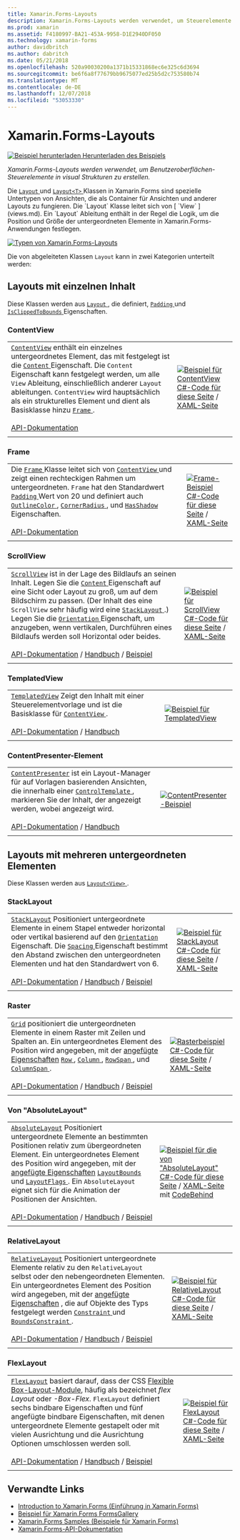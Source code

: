 ```yaml
---
title: Xamarin.Forms-Layouts
description: Xamarin.Forms-Layouts werden verwendet, um Steuerelemente der Benutzeroberfläche in visual Strukturen zu erstellen. Dieser Artikel beschreibt die Layouts, die in Xamarin.Forms enthalten.
ms.prod: xamarin
ms.assetid: F4180997-BA21-453A-9958-D1E2940DF050
ms.technology: xamarin-forms
author: davidbritch
ms.author: dabritch
ms.date: 05/21/2018
ms.openlocfilehash: 520a90030200a1371b15331868ec6e325c6d3694
ms.sourcegitcommit: be6f6a8f77679bb9675077ed25b5d2c753580b74
ms.translationtype: MT
ms.contentlocale: de-DE
ms.lasthandoff: 12/07/2018
ms.locfileid: "53053330"
---
```

# <a name="xamarinforms-layouts"></a>Xamarin.Forms-Layouts

[![Beispiel herunterladen](~/media/shared/download.png) Herunterladen des Beispiels](https://developer.xamarin.com/samples/FormsGallery/)

_Xamarin.Forms-Layouts werden verwendet, um Benutzeroberflächen-Steuerelemente in visual Strukturen zu erstellen._

Die [ `Layout` ](xref:Xamarin.Forms.Layout) und [ `Layout<T>` ](xref:Xamarin.Forms.Layout`1) Klassen in Xamarin.Forms sind spezielle Untertypen von Ansichten, die als Container für Ansichten und anderer Layouts zu fungieren. Die `Layout` Klasse leitet sich von [ `View` ](views.md). Ein `Layout` Ableitung enthält in der Regel die Logik, um die Position und Größe der untergeordneten Elemente in Xamarin.Forms-Anwendungen festlegen.

[![Typen von Xamarin.Forms-Layouts](layouts-images/layouts-sml.png "Typen von Xamarin.Forms-Layouts")](layouts-images/layouts.png#lightbox "Typen von Xamarin.Forms-Layouts")

Die von abgeleiteten Klassen `Layout` kann in zwei Kategorien unterteilt werden:

## <a name="layouts-with-single-content"></a>Layouts mit einzelnen Inhalt

Diese Klassen werden aus [ `Layout` ](xref:Xamarin.Forms.Layout), die definiert, [ `Padding` ](xref:Xamarin.Forms.Layout.Padding) und [ `IsClippedToBounds` ](xref:Xamarin.Forms.Layout.IsClippedToBounds) Eigenschaften.

<a name="contentView" />

### <a name="contentview"></a>ContentView

|     |     |
| --- | --- |
| [`ContentView`](xref:Xamarin.Forms.ContentView) enthält ein einzelnes untergeordnetes Element, das mit festgelegt ist die [ `Content` ](xref:Xamarin.Forms.ContentView.Content) Eigenschaft. Die `Content` Eigenschaft kann festgelegt werden, um alle `View` Ableitung, einschließlich anderer `Layout` ableitungen. `ContentView` wird hauptsächlich als ein strukturelles Element und dient als Basisklasse hinzu [ `Frame` ](#frame).<br /><br />[API-Dokumentation](xref:Xamarin.Forms.ContentView) | [![Beispiel für ContentView](layouts-images/ContentView.png "ContentView Beispiel")](layouts-images/ContentView-Large.png#lightbox "ContentView-Beispiel")<br />[C#-Code für diese Seite](https://github.com/xamarin/xamarin-forms-samples/blob/master/FormsGallery/FormsGallery/FormsGallery/CodeExamples/ContentViewDemoPage.cs) / [XAML-Seite](https://github.com/xamarin/xamarin-forms-samples/blob/master/FormsGallery/FormsGallery/FormsGallery/XamlExamples/ContentViewDemoPage.xaml) |
|     |     |

<a named="frame" />

### <a name="frame"></a>Frame

|     |     |
| --- | --- |
| Die [ `Frame` ](xref:Xamarin.Forms.Frame) Klasse leitet sich von [ `ContentView` ](#contentView) und zeigt einen rechteckigen Rahmen um untergeordneten. `Frame` hat den Standardwert [ `Padding` ](xref:Xamarin.Forms.Layout.Padding) Wert von 20 und definiert auch [ `OutlineColor` ](xref:Xamarin.Forms.Frame.OutlineColor), [ `CornerRadius` ](xref:Xamarin.Forms.Frame.CornerRadius), und [ `HasShadow` ](xref:Xamarin.Forms.Frame.HasShadow)Eigenschaften.<br /><br />[API-Dokumentation](xref:Xamarin.Forms.Frame) | [![Frame-Beispiel](layouts-images/Frame.png "Frame-Beispiel")](layouts-images/Frame-Large.png#lightbox "Frame-Beispiel")<br />[C#-Code für diese Seite](https://github.com/xamarin/xamarin-forms-samples/blob/master/FormsGallery/FormsGallery/FormsGallery/CodeExamples/FrameDemoPage.cs) / [XAML-Seite](https://github.com/xamarin/xamarin-forms-samples/blob/master/FormsGallery/FormsGallery/FormsGallery/XamlExamples/FrameDemoPage.xaml) |
|     |     |

<a name="scrollView" />

### <a name="scrollview"></a>ScrollView

|     |     |
| --- | --- |
| [`ScrollView`](xref:Xamarin.Forms.ScrollView) ist in der Lage des Bildlaufs an seinen Inhalt. Legen Sie die [ `Content` ](xref:Xamarin.Forms.ScrollView.Content) Eigenschaft auf eine Sicht oder Layout zu groß, um auf dem Bildschirm zu passen. (Der Inhalt des eine `ScrollView` sehr häufig wird eine [ `StackLayout` ](#stackLayout).) Legen Sie die [ `Orientation` ](xref:Xamarin.Forms.ScrollView.Orientation) Eigenschaft, um anzugeben, wenn vertikalen, Durchführen eines Bildlaufs werden soll Horizontal oder beides.<br /><br />[API-Dokumentation](xref:Xamarin.Forms.ScrollView) / [Handbuch](~/xamarin-forms/user-interface/layouts/scroll-view.md) / [Beispiel](https://developer.xamarin.com/samples/xamarin-forms/UserInterface/Layout/) | [![Beispiel für ScrollView](layouts-images/ScrollView.png "ScrollView-Beispiel")](layouts-images/ScrollView-Large.png#lightbox "ScrollView-Beispiel")<br />[C#-Code für diese Seite](https://github.com/xamarin/xamarin-forms-samples/blob/master/FormsGallery/FormsGallery/FormsGallery/CodeExamples/ScrollViewDemoPage.cs) / [XAML-Seite](https://github.com/xamarin/xamarin-forms-samples/blob/master/FormsGallery/FormsGallery/FormsGallery/XamlExamples/ScrollViewDemoPage.xaml) |
|     |     |

### <a name="templatedview"></a>TemplatedView

|     |     |
| --- | --- |
| [`TemplatedView`](xref:Xamarin.Forms.TemplatedView) Zeigt den Inhalt mit einer Steuerelementvorlage und ist die Basisklasse für [ `ContentView` ](#contentView).<br /><br />[API-Dokumentation](xref:Xamarin.Forms.TemplatedView) / [Handbuch](~/xamarin-forms/app-fundamentals/templates/control-templates/index.md) | [![Beispiel für TemplatedView](layouts-images/TemplatedView.png "TemplatedView Beispiel")](layouts-images/TemplatedView.png#lightbox "TemplatedView-Beispiel") |
|     |     |

### <a name="contentpresenter"></a>ContentPresenter-Element

|     |     |
| --- | --- |
| [`ContentPresenter`](xref:Xamarin.Forms.ContentPresenter) ist ein Layout-Manager für auf Vorlagen basierenden Ansichten, die innerhalb einer [ `ControlTemplate` ](xref:Xamarin.Forms.ControlTemplate) , markieren Sie der Inhalt, der angezeigt werden, wobei angezeigt wird.<br /><br />[API-Dokumentation](xref:Xamarin.Forms.ContentPresenter) / [Handbuch](~/xamarin-forms/app-fundamentals/templates/control-templates/index.md) | [![ContentPresenter-Beispiel](layouts-images/ContentPresenter.png "ContentPresenter Beispiel")](layouts-images/ContentPresenter.png#lightbox "ContentPresenter-Beispiel") |
|     |     |

## <a name="layouts-with-multiple-children"></a>Layouts mit mehreren untergeordneten Elementen

Diese Klassen werden aus [ `Layout<View>` ](xref:Xamarin.Forms.Layout`1).

<a name="stackLayout" />

### <a name="stacklayout"></a>StackLayout

|     |     |
| --- | --- |
| [`StackLayout`](xref:Xamarin.Forms.StackLayout) Positioniert untergeordnete Elemente in einem Stapel entweder horizontal oder vertikal basierend auf den [ `Orientation` ](xref:Xamarin.Forms.StackLayout.Orientation) Eigenschaft. Die [ `Spacing` ](xref:Xamarin.Forms.StackLayout.Spacing) Eigenschaft bestimmt den Abstand zwischen den untergeordneten Elementen und hat den Standardwert von 6.<br /><br />[API-Dokumentation](xref:Xamarin.Forms.StackLayout) / [Handbuch](~/xamarin-forms/user-interface/layouts/stack-layout.md) / [Beispiel](https://developer.xamarin.com/samples/xamarin-forms/UserInterface/Layout/)| [![Beispiel für StackLayout](layouts-images/StackLayout.png "StackLayout Beispiel")](layouts-images/StackLayout-Large.png#lightbox "StackLayout-Beispiel")<br />[C#-Code für diese Seite](https://github.com/xamarin/xamarin-forms-samples/blob/master/FormsGallery/FormsGallery/FormsGallery/CodeExamples/StackLayoutDemoPage.cs) / [XAML-Seite](https://github.com/xamarin/xamarin-forms-samples/blob/master/FormsGallery/FormsGallery/FormsGallery/XamlExamples/StackLayoutDemoPage.xaml) |
|     |     |

<a name="grid" />

### <a name="grid"></a>Raster

|     |     |
| --- | --- |
| [`Grid`](xref:Xamarin.Forms.Grid) positioniert die untergeordneten Elemente in einem Raster mit Zeilen und Spalten an. Ein untergeordnetes Element des Position wird angegeben, mit der [angefügte Eigenschaften](~/xamarin-forms/xaml/attached-properties.md) [ `Row` ](xref:Xamarin.Forms.Grid.RowProperty), [ `Column` ](xref:Xamarin.Forms.Grid.ColumnProperty), [ `RowSpan` ](xref:Xamarin.Forms.Grid.RowSpanProperty), und [ `ColumnSpan` ](xref:Xamarin.Forms.Grid.ColumnSpanProperty).<br /><br />[API-Dokumentation](xref:Xamarin.Forms.Grid) / [Handbuch](~/xamarin-forms/user-interface/layouts/grid.md) / [Beispiel](https://developer.xamarin.com/samples/xamarin-forms/UserInterface/Layout/) | [![Rasterbeispiel](layouts-images/Grid.png "Rasterbeispiel")](layouts-images/Grid-Large.png#lightbox "Rasterbeispiel")<br />[C#-Code für diese Seite](https://github.com/xamarin/xamarin-forms-samples/blob/master/FormsGallery/FormsGallery/FormsGallery/CodeExamples/GridDemoPage.cs) / [XAML-Seite](https://github.com/xamarin/xamarin-forms-samples/blob/master/FormsGallery/FormsGallery/FormsGallery/XamlExamples/GridDemoPage.xaml) |
|     |     |

### <a name="absolutelayout"></a>Von "AbsoluteLayout"

|     |     |
| --- | --- |
| [`AbsoluteLayout`](xref:Xamarin.Forms.AbsoluteLayout) Positioniert untergeordnete Elemente an bestimmten Positionen relativ zum übergeordneten Element. Ein untergeordnetes Element des Position wird angegeben, mit der [angefügte Eigenschaften](~/xamarin-forms/xaml/attached-properties.md) [ `LayoutBounds` ](xref:Xamarin.Forms.AbsoluteLayout.LayoutBoundsProperty) und [ `LayoutFlags` ](xref:Xamarin.Forms.AbsoluteLayout.LayoutFlagsProperty). Ein `AbsoluteLayout` eignet sich für die Animation der Positionen der Ansichten.<br /><br />[API-Dokumentation](xref:Xamarin.Forms.AbsoluteLayout) / [Handbuch](~/xamarin-forms/user-interface/layouts/absolute-layout.md) / [Beispiel](https://developer.xamarin.com/samples/xamarin-forms/UserInterface/Layout/) | [![Beispiel für die von "AbsoluteLayout"](layouts-images/AbsoluteLayout.png "von \"AbsoluteLayout\" Beispiel")](layouts-images/AbsoluteLayout-Large.png#lightbox "von \"AbsoluteLayout\"-Beispiel")<br />[C#-Code für diese Seite](https://github.com/xamarin/xamarin-forms-samples/blob/master/FormsGallery/FormsGallery/FormsGallery/CodeExamples/AbsoluteLayoutdDemoPage.cs) / [XAML-Seite](https://github.com/xamarin/xamarin-forms-samples/blob/master/FormsGallery/FormsGallery/FormsGallery/XamlExamples/AbsoluteLayoutDemoPage.xaml) mit [CodeBehind](https://github.com/xamarin/xamarin-forms-samples/blob/master/FormsGallery/FormsGallery/FormsGallery/XamlExamples/AbsoluteLayoutDemoPage.xaml.cs) |
|     |     |

### <a name="relativelayout"></a>RelativeLayout

|     |     |
| --- | --- |
| [`RelativeLayout`](xref:Xamarin.Forms.RelativeLayout) Positioniert untergeordnete Elemente relativ zu den `RelativeLayout` selbst oder den nebengeordneten Elementen. Ein untergeordnetes Element des Position wird angegeben, mit der [angefügte Eigenschaften](~/xamarin-forms/xaml/attached-properties.md) , die auf Objekte des Typs festgelegt werden [ `Constraint` ](xref:Xamarin.Forms.Constraint) und [ `BoundsConstraint` ](xref:Xamarin.Forms.Constraint).<br /><br />[API-Dokumentation](xref:Xamarin.Forms.RelativeLayout) / [Handbuch](~/xamarin-forms/user-interface/layouts/relative-layout.md) / [Beispiel](https://developer.xamarin.com/samples/xamarin-forms/UserInterface/Layout/) | [![Beispiel für RelativeLayout](layouts-images/RelativeLayout.png "RelativeLayout Beispiel")](layouts-images/RelativeLayout-Large.png#lightbox "RelativeLayout-Beispiel")<br />[C#-Code für diese Seite](https://github.com/xamarin/xamarin-forms-samples/blob/master/FormsGallery/FormsGallery/FormsGallery/CodeExamples/RelativeLayoutDemoPage.cs) / [XAML-Seite](https://github.com/xamarin/xamarin-forms-samples/blob/master/FormsGallery/FormsGallery/FormsGallery/XamlExamples/RelativeLayoutDemoPage.xaml) |
|     |     |

### <a name="flexlayout"></a>FlexLayout

|     |     |
| --- | --- |
| [`FlexLayout`](xref:Xamarin.Forms.FlexLayout) basiert darauf, dass der CSS [Flexible Box-Layout-Module](http://www.w3.org/TR/css-flexbox-1/), häufig als bezeichnet _flex Layout_ oder _-Box-Flex_. `FlexLayout` definiert sechs bindbare Eigenschaften und fünf angefügte bindbare Eigenschaften, mit denen untergeordnete Elemente gestapelt oder mit vielen Ausrichtung und die Ausrichtung Optionen umschlossen werden soll.<br /><br />[API-Dokumentation](xref:Xamarin.Forms.FlexLayout) / [Handbuch](~/xamarin-forms/user-interface/layouts/flex-layout.md) / [Beispiel](https://developer.xamarin.com/samples/xamarin-forms/UserInterface/FlexLayoutDemos/) | [![Beispiel für FlexLayout](layouts-images/FlexLayout.png "FlexLayout Beispiel")](layouts-images/FlexLayout-Large.png#lightbox "FlexLayout-Beispiel")<br />[C#-Code für diese Seite](https://github.com/xamarin/xamarin-forms-samples/blob/master/FormsGallery/FormsGallery/FormsGallery/CodeExamples/FlexLayoutDemoPage.cs) / [XAML-Seite](https://github.com/xamarin/xamarin-forms-samples/blob/master/FormsGallery/FormsGallery/FormsGallery/XamlExamples/FlexLayoutDemoPage.xaml) |
|     |     |

## <a name="related-links"></a>Verwandte Links

- [Introduction to Xamarin.Forms (Einführung in Xamarin.Forms)](~/xamarin-forms/get-started/introduction-to-xamarin-forms.md)
- [Beispiel für Xamarin.Forms FormsGallery](https://developer.xamarin.com/samples/FormsGallery/)
- [Xamarin.Forms Samples (Beispiele für Xamarin.Forms)](https://developer.xamarin.com/samples/xamarin-forms/all/)
- [Xamarin.Forms-API-Dokumentation](https://docs.microsoft.com/dotnet/api/xamarin.forms?view=xamarin-forms)
